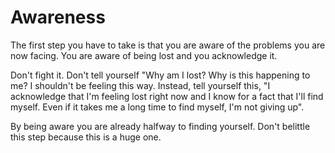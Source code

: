 # Awareness

The first step you have to take is that you are aware of the problems you are now facing. You are aware of being lost and you acknowledge it. 

Don't fight it. Don't tell yourself "Why am I lost? Why is this happening to me? I shouldn't be feeling this way. Instead, tell yourself this, "I acknowledge that I'm feeling lost right now and I know for a fact that I'll find myself. Even if it takes me a long time to find myself, I'm not giving up".

By being aware you are already halfway to finding yourself. Don't belittle this step because this is a huge one. 